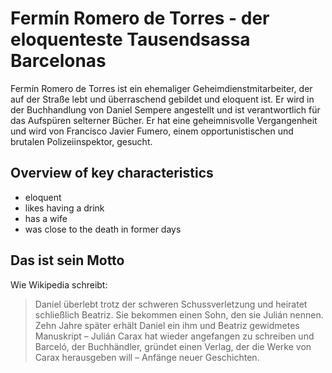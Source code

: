 # Fermín Romero de Torres - der eloquenteste Tausendsassa Barcelonas

Fermín Romero de Torres ist ein ehemaliger Geheimdienstmitarbeiter, der auf der Straße lebt und überraschend gebildet und eloquent ist. Er wird in der Buchhandlung von Daniel Sempere angestellt und ist verantwortlich für das Aufspüren selterner Bücher. Er hat eine geheimnisvolle Vergangenheit und wird von Francisco Javier Fumero, einem opportunistischen und brutalen Polizeiinspektor, gesucht.

## Overview of key characteristics
* eloquent
* likes having a drink
* has a wife
* was close to the death in former days

## Das ist sein Motto
Wie Wikipedia schreibt:
> Daniel überlebt trotz der schweren Schussverletzung und heiratet schließlich Beatriz. Sie bekommen einen Sohn, den sie Julián nennen. Zehn Jahre später erhält Daniel ein ihm und Beatriz gewidmetes Manuskript – Julián Carax hat wieder angefangen zu schreiben und Barceló, der Buchhändler, gründet einen Verlag, der die Werke von Carax herausgeben will – Anfänge neuer Geschichten.
